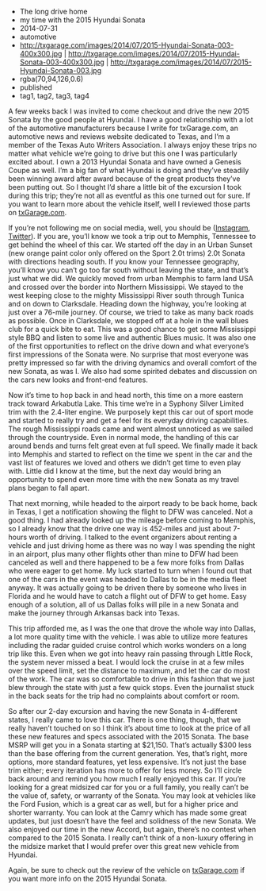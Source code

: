 * The long drive home
* my time with the 2015 Hyundai Sonata
* 2014-07-31
* automotive
* http://txgarage.com/images/2014/07/2015-Hyundai-Sonata-003-400x300.jpg | http://txgarage.com/images/2014/07/2015-Hyundai-Sonata-003-400x300.jpg | http://txgarage.com/images/2014/07/2015-Hyundai-Sonata-003.jpg
* rgba(70,94,126,0.6)
* published
* tag1, tag2, tag3, tag4

A few weeks back I was invited to come checkout and drive the new 2015 Sonata by the good people at Hyundai. I have a good relationship with a lot of the automotive manufacturers because I write for txGarage.com, an automotive news and reviews website dedicated to Texas, and I’m a member of the Texas Auto Writers Association. I always enjoy these trips no matter what vehicle we’re going to drive but this one I was particularly excited about. I own a 2013 Hyundai Sonata and have owned a Genesis Coupe as well. I’m a big fan of what Hyundai is doing and they’ve steadily been winning award after award because of the great products they’ve been putting out. So I thought I’d share a little bit of the excursion I took during this trip; they’re not all as eventful as this one turned out for sure. If you want to learn more about the vehicle itself, well I reviewed those parts on [txGarage.com](http://txgarage.com/2014/08/quick-drive-review-with-the-2015-hyundai-sonata/). 

If you’re not following me on social media, well, you should be ([Instagram](http://instagram.com/adamaoc/), [Twitter](http://twitter.com/adamaoc)). If you are, you’ll know we took a trip out to Memphis, Tennessee to get behind the wheel of this car. We started off the day in an Urban Sunset (new orange paint color only offered on the Sport 2.0t trims) 2.0t Sonata with directions heading south. If you know your Tennessee geography, you’ll know you can’t go too far south without leaving the state, and that’s just what we did. We quickly moved from urban Memphis to farm land USA and crossed over the border into Northern Mississippi. We stayed to the west keeping close to the mighty Mississippi River south through Tunica and on down to Clarksdale. Heading down the highway, you’re looking at just over a 76-mile journey. Of course, we tried to take as many back roads as possible. Once in Clarksdale, we stopped off at a hole in the wall blues club for a quick bite to eat. This was a good chance to get some Mississippi style BBQ and listen to some live and authentic Blues music. It was also one of the first opportunities to reflect on the drive down and what everyone’s first impressions of the Sonata were. No surprise that most everyone was pretty impressed so far with the driving dynamics and overall comfort of the new Sonata, as was I. We also had some spirited debates and discussion on the cars new looks and front-end features.

Now it’s time to hop back in and head north, this time on a more eastern track toward Arkabutla Lake. This time we’re in a Syphony Silver Limited trim with the 2.4-liter engine. We purposely kept this car out of sport mode and started to really try and get a feel for its everyday driving capabilities. The rough Mississippi roads came and went almost unnoticed as we sailed through the countryside. Even in normal mode, the handling of this car around bends and turns felt great even at full speed.
We finally made it back into Memphis and started to reflect on the time we spent in the car and the vast list of features we loved and others we didn’t get time to even play with. Little did I know at the time, but the next day would bring an opportunity to spend even more time with the new Sonata as my travel plans began to fall apart.

That next morning, while headed to the airport ready to be back home, back in Texas, I get a notification showing the flight to DFW was canceled. Not a good thing. I had already looked up the mileage before coming to Memphis, so I already know that the drive one way is 452-miles and just about 7-hours worth of driving. I talked to the event organizers about renting a vehicle and just driving home as there was no way I was spending the night in an airport, plus many other flights other than mine to DFW had been canceled as well and there happened to be a few more folks from Dallas who were eager to get home. My luck started to turn when I found out that one of the cars in the event was headed to Dallas to be in the media fleet anyway. It was actually going to be driven there by someone who lives in Florida and he would have to catch a flight out of DFW to get home. Easy enough of a solution, all of us Dallas folks will pile in a new Sonata and make the journey through Arkansas back into Texas.

This trip afforded me, as I was the one that drove the whole way into Dallas, a lot more quality time with the vehicle. I was able to utilize more features including the radar guided cruise control which works wonders on a long trip like this. Even when we got into heavy rain passing through Little Rock, the system never missed a beat. I would lock the cruise in at a few miles over the speed limit, set the distance to maximum, and let the car do most of the work. The car was so comfortable to drive in this fashion that we just blew through the state with just a few quick stops. Even the journalist stuck in the back seats for the trip had no complaints about comfort or room.

So after our 2-day excursion and having the new Sonata in 4-different states, I really came to love this car. There is one thing, though, that we really haven’t touched on so I think it’s about time to look at the price of all these new features and specs associated with the 2015 Sonata. The base MSRP will get you in a Sonata starting at $21,150. That’s actually $300 less than the base offering from the current generation. Yes, that’s right, more options, more standard features, yet less expensive. It’s not just the base trim either; every iteration has more to offer for less money. So I’ll circle back around and remind you how much I really enjoyed this car. If you’re looking for a great midsized car for you or a full family, you really can’t be the value of, safety, or warranty of the Sonata. You may look at vehicles like the Ford Fusion, which is a great car as well, but for a higher price and shorter warranty. You can look at the Camry which has made some great updates, but just doesn’t have the feel and solidness of the new Sonata. We also enjoyed our time in the new Accord, but again, there’s no contest when compared to the 2015 Sonata. I really can’t think of a non-luxury offering in the midsize market that I would prefer over this great new vehicle from Hyundai.

Again, be sure to check out the review of the vehicle on [txGarage.com](http://txgarage.com/2014/08/quick-drive-review-with-the-2015-hyundai-sonata/) if you want more info on the 2015 Hyundai Sonata. 
